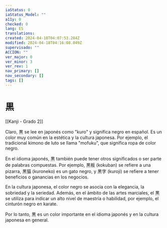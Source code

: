 ```yaml
---
iaStatus: 0
iaStatus_Model: ""
a11y: 0
checked: 0
lang: ES
translations: 
created: 2024-04-18T04:07:53.284Z
modified: 2024-04-18T04:16:08.049Z
supervisado: ""
ACCION: ""
ver_major: 0
ver_minor: 3
ver_rev: 1
nav_primary: []
nav_secondary: []
tags: []
---
```

# 黒

[[Kanji - Grado 2]]

Claro, 黒 se lee en japonés como "kuro" y significa negro en español. Es un color muy común en la estética y la cultura japonesa. Por ejemplo, el tradicional kimono de luto se llama "mofuku", que significa ropa de color negro.

En el idioma japonés, 黒 también puede tener otros significados o ser parte de palabras compuestas. Por ejemplo, 黒板 (kokuban) se refiere a una pizarra, 黒猫 (kuroneko) es un gato negro, y 黒字 (kuroji) se refiere a tener beneficios o ganancias en los negocios.

En la cultura japonesa, el color negro se asocia con la elegancia, la sobriedad y la seriedad. Además, en el ámbito de las artes marciales, el 黒 se utiliza para indicar un alto nivel de maestría o habilidad, por ejemplo, el cinturón negro en karate.

Por lo tanto, 黒 es un color importante en el idioma japonés y en la cultura japonesa en general.
